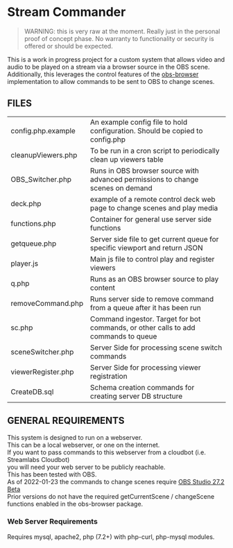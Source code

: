 # Stream Commander #


> WARNING: this is very raw at the moment.  Really just in the personal proof of concept phase.
> No warranty to functionality or security is offered or should be expected.


This is a work in progress project for a custom system that allows 
video and audio to be played on a stream via a browser source in the 
OBS scene.
Additionally, this leverages the control features of the [obs-browser](https://github.com/obsproject/obs-browser)
implementation to allow commands to be sent to OBS to change scenes.

## FILES

<table>
  <tr><td>config.php.example</td><td>An example config file to hold configuration.  Should be copied to config.php</td></tr>
  <tr><td>cleanupViewers.php</td><td>To be run in a cron script to periodically clean up viewers table</td></tr>
    <tr><td>OBS_Switcher.php</td><td>Runs in OBS browser source with advanced permissions to change scenes on demand</td></tr>
    <tr><td>deck.php</td><td>example of a remote control deck web page to change scenes and play media</td></tr>
    <tr><td>functions.php</td><td>Container for general use server side functions</td></tr>
    <tr><td>getqueue.php</td><td>Server side file to get current queue for specific viewport and return JSON</td></tr>
    <tr><td>player.js</td><td>Main js file to control play and register viewers</td></tr>
    <tr><td>q.php</td><td>Runs as an OBS browser source to play content</td></tr>
    <tr><td>removeCommand.php</td><td>Runs server side to remove command from a queue after it has been run</td></tr>
    <tr><td>sc.php</td><td>Command ingestor.  Target for bot commands, or other calls to add commands to queue</td></tr>
    <tr><td>sceneSwitcher.php</td><td>Server Side for processing scene switch commands</td></tr>
    <tr><td>viewerRegister.php</td><td>Server Side for processing viewer registration</td></tr>
    <tr><td>CreateDB.sql</td><td>Schema creation commands for creating server DB structure</td></tr>

  </table> 

  ## GENERAL REQUIREMENTS

  This system is designed to run on a webserver.  
  This can be a local webserver, or one on the internet.   
  If you want to pass commands to this webserver from a cloudbot (i.e. Streamlabs Cloudbot)   
  you will need your web server to be publicly reachable.     
  This has been tested with OBS.   
  As of 2022-01-23 the commands to change scenes require [OBS Studio 27.2 Beta](https://obsproject.com/forum/threads/obs-studio-27-2-beta.151781/)   
  Prior versions do not have the required getCurrentScene / changeScene functions enabled in the obs-browser package.   

  ### Web Server Requirements
  Requires mysql, apache2, php (7.2+) with php-curl, php-mysql modules.
